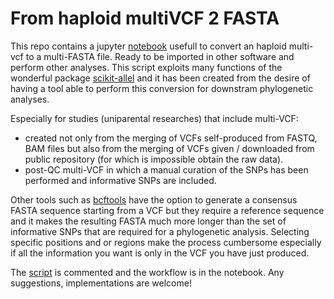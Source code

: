 # From haploid multiVCF 2 FASTA

This repo contains a jupyter [notebook](https://github.com/raveancic/fromhaplomulti-VCF2FASTA/blob/main/fromVCF2FASTABeastReport.ipynb) usefull to convert an haploid multi-vcf to a multi-FASTA file. Ready to be imported in other software and perform other analyses. 
This script exploits many functions of the wonderful package [scikit-allel](https://scikit-allel.readthedocs.io/en/stable/index.html) and it has been created from the desire of having a tool able to perform this conversion for downstram phylogenetic analyses. 

Especially for studies (uniparental researches) that include multi-VCF:

- created not only from the merging of VCFs self-produced from FASTQ, BAM files but also from the merging of VCFs given /  downloaded from public repository (for which is impossible obtain the raw data). 
- post-QC multi-VCF in which a manual curation of the SNPs has been performed and informative SNPs are included.

Other tools such as [bcftools](http://samtools.github.io/bcftools/bcftools.html#consensus) have the option to generate a consensus FASTA sequence starting from a VCF but they require a reference sequence and it makes the resulting FASTA much more longer than the set of informative SNPs that are required for a phylogenetic analysis. Selecting specific positions and or regions make the process cumbersome especially if all the information you want is only in the VCF you have just produced.

The [script](https://github.com/raveancic/fromhaplomulti-VCF2FASTA/blob/main/fromVCF2FASTABeastReport.ipynb) is commented and the workflow is in the notebook. Any suggestions, implementations are welcome!
